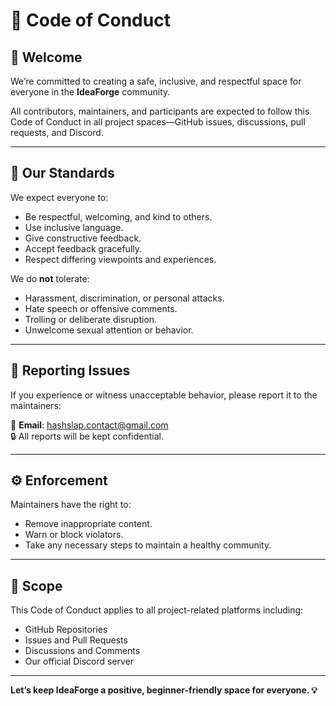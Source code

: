 # 📜 Code of Conduct

## 👋 Welcome

We’re committed to creating a safe, inclusive, and respectful space for everyone in the **IdeaForge** community.

All contributors, maintainers, and participants are expected to follow this Code of Conduct in all project spaces—GitHub issues, discussions, pull requests, and Discord.

---

## 💬 Our Standards

We expect everyone to:

- Be respectful, welcoming, and kind to others.
- Use inclusive language.
- Give constructive feedback.
- Accept feedback gracefully.
- Respect differing viewpoints and experiences.

We do **not** tolerate:

- Harassment, discrimination, or personal attacks.
- Hate speech or offensive comments.
- Trolling or deliberate disruption.
- Unwelcome sexual attention or behavior.

---

## 🚨 Reporting Issues

If you experience or witness unacceptable behavior, please report it to the maintainers:

📧 **Email**: hashslap.contact@gmail.com  
🔒 All reports will be kept confidential.

---

## ⚙️ Enforcement

Maintainers have the right to:

- Remove inappropriate content.
- Warn or block violators.
- Take any necessary steps to maintain a healthy community.

---

## 🤝 Scope

This Code of Conduct applies to all project-related platforms including:

- GitHub Repositories
- Issues and Pull Requests
- Discussions and Comments
- Our official Discord server

---

**Let’s keep IdeaForge a positive, beginner-friendly space for everyone. 💡**
